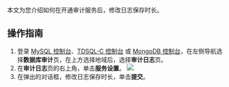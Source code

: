 
本文为您介绍如何在开通审计服务后，修改日志保存时长。

## 操作指南
1. 登录 [MySQL 控制台](https://console.cloud.tencent.com/dls/mysql)、[TDSQL-C 控制台](https://console.cloud.tencent.com/dls/cynosdb/instance) 或  [MongoDB 控制台](https://console.cloud.tencent.com/dls/mongodb)，在左侧导航选择**数据库审计**页，在上方选择地域后，选择**审计日志**页。
2. 在**审计日志**页的右上角，单击**服务设置**。
![](https://main.qcloudimg.com/raw/ff34a02a57f87f54064d98ff16ec2cd4.png)
3. 在弹出的对话框，修改日志保存时长，单击**提交**。
